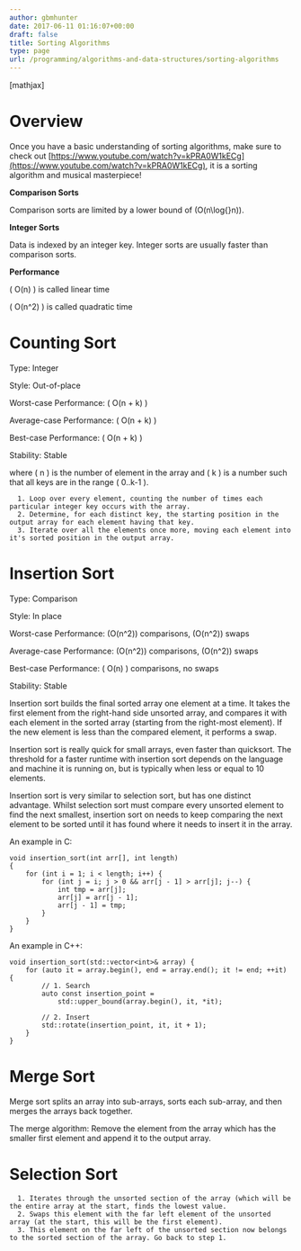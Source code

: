 ```yaml
---
author: gbmhunter
date: 2017-06-11 01:16:07+00:00
draft: false
title: Sorting Algorithms
type: page
url: /programming/algorithms-and-data-structures/sorting-algorithms
---
```


[mathjax]




# Overview




Once you have a basic understanding of sorting algorithms, make sure to check out [https://www.youtube.com/watch?v=kPRA0W1kECg](https://www.youtube.com/watch?v=kPRA0W1kECg), it is a sorting algorithm and musical masterpiece!




**Comparison Sorts**




Comparison sorts are limited by a lower bound of \(O(n\log{}n)\).




**Integer Sorts**




Data is indexed by an integer key. Integer sorts are usually faster than comparison sorts.




**Performance**




\( O(n) \) is called linear time  

 \( O(n^2) \) is called quadratic time




# Counting Sort




Type: Integer  

 Style: Out-of-place  

 Worst-case Performance: \( O(n + k) \)  

 Average-case Performance: \( O(n + k) \)  

 Best-case Performance: \( O(n + k) \)  

 Stability: Stable




where \( n \) is the number of element in the array and \( k \) is a number such that all keys are in the range \( 0..k-1 \).





	  1. Loop over every element, counting the number of times each particular integer key occurs with the array.
	  2. Determine, for each distinct key, the starting position in the output array for each element having that key.
	  3. Iterate over all the elements once more, moving each element into it's sorted position in the output array.



# Insertion Sort




Type: Comparison  

 Style: In place  

 Worst-case Performance: \(O(n^2)\) comparisons, \(O(n^2)\) swaps  

 Average-case Performance: \(O(n^2)\) comparisons, \(O(n^2)\) swaps  

 Best-case Performance: \( O(n) \) comparisons, no swaps  

 Stability: Stable




Insertion sort builds the final sorted array one element at a time. It takes the first element from the right-hand side unsorted array, and compares it with each element in the sorted array (starting from the right-most element). If the new element is less than the compared element, it performs a swap.




Insertion sort is really quick for small arrays, even faster than quicksort. The threshold for a faster runtime with insertion sort depends on the language and machine it is running on, but is typically when less or equal to 10 elements.




Insertion sort is very similar to selection sort, but has one distinct advantage. Whilst selection sort must compare every unsorted element to find the next smallest, insertion sort on needs to keep comparing the next element to be sorted until it has found where it needs to insert it in the array.




An example in C:



    
    void insertion_sort(int arr[], int length)
    {
        for (int i = 1; i < length; i++) {
            for (int j = i; j > 0 && arr[j - 1] > arr[j]; j--) {
                int tmp = arr[j];
                arr[j] = arr[j - 1];
                arr[j - 1] = tmp;
            }
        }
    }




An example in C++:



    
    void insertion_sort(std::vector<int>& array) {
        for (auto it = array.begin(), end = array.end(); it != end; ++it) {
            // 1. Search
            auto const insertion_point =
                std::upper_bound(array.begin(), it, *it);
    
            // 2. Insert
            std::rotate(insertion_point, it, it + 1);
        }
    }







# Merge Sort




Merge sort splits an array into sub-arrays, sorts each sub-array, and then merges the arrays back together.




The merge algorithm: Remove the element from the array which has the smaller first element and append it to the output array.




# Selection Sort





	  1. Iterates through the unsorted section of the array (which will be the entire array at the start, finds the lowest value.
	  2. Swaps this element with the far left element of the unsorted array (at the start, this will be the first element).
	  3. This element on the far left of the unsorted section now belongs to the sorted section of the array. Go back to step 1.





